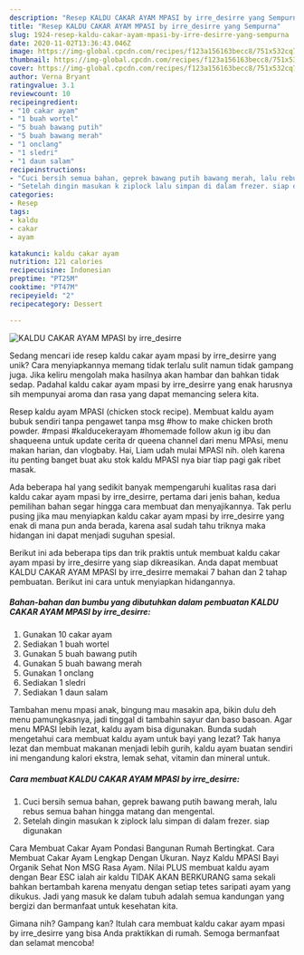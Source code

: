 ```yaml
---
description: "Resep KALDU CAKAR AYAM MPASI by irre_desirre yang Sempurna"
title: "Resep KALDU CAKAR AYAM MPASI by irre_desirre yang Sempurna"
slug: 1924-resep-kaldu-cakar-ayam-mpasi-by-irre-desirre-yang-sempurna
date: 2020-11-02T13:36:43.046Z
image: https://img-global.cpcdn.com/recipes/f123a156163becc8/751x532cq70/kaldu-cakar-ayam-mpasi-by-irre_desirre-foto-resep-utama.jpg
thumbnail: https://img-global.cpcdn.com/recipes/f123a156163becc8/751x532cq70/kaldu-cakar-ayam-mpasi-by-irre_desirre-foto-resep-utama.jpg
cover: https://img-global.cpcdn.com/recipes/f123a156163becc8/751x532cq70/kaldu-cakar-ayam-mpasi-by-irre_desirre-foto-resep-utama.jpg
author: Verna Bryant
ratingvalue: 3.1
reviewcount: 10
recipeingredient:
- "10 cakar ayam"
- "1 buah wortel"
- "5 buah bawang putih"
- "5 buah bawang merah"
- "1 onclang"
- "1 sledri"
- "1 daun salam"
recipeinstructions:
- "Cuci bersih semua bahan, geprek bawang putih bawang merah, lalu rebus semua bahan hingga matang dan mengental."
- "Setelah dingin masukan k ziplock lalu simpan di dalam frezer. siap digunakan"
categories:
- Resep
tags:
- kaldu
- cakar
- ayam

katakunci: kaldu cakar ayam 
nutrition: 121 calories
recipecuisine: Indonesian
preptime: "PT25M"
cooktime: "PT47M"
recipeyield: "2"
recipecategory: Dessert

---
```



![KALDU CAKAR AYAM MPASI by irre_desirre](https://img-global.cpcdn.com/recipes/f123a156163becc8/751x532cq70/kaldu-cakar-ayam-mpasi-by-irre_desirre-foto-resep-utama.jpg)

Sedang mencari ide resep kaldu cakar ayam mpasi by irre_desirre yang unik? Cara menyiapkannya memang tidak terlalu sulit namun tidak gampang juga. Jika keliru mengolah maka hasilnya akan hambar dan bahkan tidak sedap. Padahal kaldu cakar ayam mpasi by irre_desirre yang enak harusnya sih mempunyai aroma dan rasa yang dapat memancing selera kita.

Resep kaldu ayam MPASI (chicken stock recipe). Membuat kaldu ayam bubuk sendiri tanpa pengawet tanpa msg #how to make chicken broth powder. #mpasi #kalducekerayam #homemade follow akun ig ibu dan shaqueena untuk update cerita dr queena channel dari menu MPAsi, menu makan harian, dan vlogbaby. Hai, Liam udah mulai MPASI nih. oleh karena itu penting banget buat aku stok kaldu MPASI nya biar tiap pagi gak ribet masak.

Ada beberapa hal yang sedikit banyak mempengaruhi kualitas rasa dari kaldu cakar ayam mpasi by irre_desirre, pertama dari jenis bahan, kedua pemilihan bahan segar hingga cara membuat dan menyajikannya. Tak perlu pusing jika mau menyiapkan kaldu cakar ayam mpasi by irre_desirre yang enak di mana pun anda berada, karena asal sudah tahu triknya maka hidangan ini dapat menjadi suguhan spesial.


Berikut ini ada beberapa tips dan trik praktis untuk membuat kaldu cakar ayam mpasi by irre_desirre yang siap dikreasikan. Anda dapat membuat KALDU CAKAR AYAM MPASI by irre_desirre memakai 7 bahan dan 2 tahap pembuatan. Berikut ini cara untuk menyiapkan hidangannya.

<!--inarticleads1-->

##### Bahan-bahan dan bumbu yang dibutuhkan dalam pembuatan KALDU CAKAR AYAM MPASI by irre_desirre:

1. Gunakan 10 cakar ayam
1. Sediakan 1 buah wortel
1. Gunakan 5 buah bawang putih
1. Gunakan 5 buah bawang merah
1. Gunakan 1 onclang
1. Sediakan 1 sledri
1. Sediakan 1 daun salam


Tambahan menu mpasi anak, bingung mau masakin apa, bikin dulu deh menu pamungkasnya, jadi tinggal di tambahin sayur dan baso basoan. Agar menu MPASI lebih lezat, kaldu ayam bisa digunakan. Bunda sudah mengetahui cara membuat kaldu ayam untuk bayi yang lezat? Tak hanya lezat dan membuat makanan menjadi lebih gurih, kaldu ayam buatan sendiri ini mengandung kalori ekstra, lemak sehat, vitamin dan mineral untuk. 

<!--inarticleads2-->

##### Cara membuat KALDU CAKAR AYAM MPASI by irre_desirre:

1. Cuci bersih semua bahan, geprek bawang putih bawang merah, lalu rebus semua bahan hingga matang dan mengental.
1. Setelah dingin masukan k ziplock lalu simpan di dalam frezer. siap digunakan


Cara Membuat Cakar Ayam Pondasi Bangunan Rumah Bertingkat. Cara Membuat Cakar Ayam Lengkap Dengan Ukuran. Nayz Kaldu MPASI Bayi Organik Sehat Non MSG Rasa Ayam. Nilai PLUS membuat kaldu ayam dengan Bear ESC ialah air kaldu TIDAK AKAN BERKURANG sama sekali bahkan bertambah karena menyatu dengan setiap tetes saripati ayam yang dikukus. Jadi yang masuk ke dalam tubuh adalah semua kandungan yang bergizi dan bermanfaat untuk kesehatan kita. 

Gimana nih? Gampang kan? Itulah cara membuat kaldu cakar ayam mpasi by irre_desirre yang bisa Anda praktikkan di rumah. Semoga bermanfaat dan selamat mencoba!
